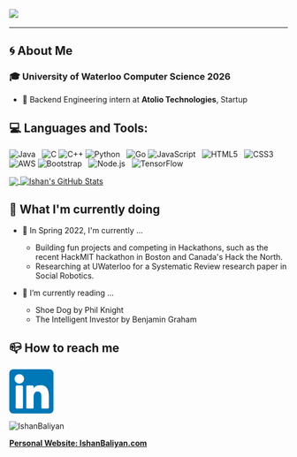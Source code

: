 <!--
**IshanBaliyan/IshanBaliyan** is a ✨ _special_ ✨ repository because its `README.md` (this file) appears on your GitHub profile.

Here are some ideas to get you started:

- 🔭 I’m currently working on ...
- 🌱 I’m currently learning ...
- 👯 I’m looking to collaborate on ...
- 🤔 I’m looking for help with ...
- 💬 Ask me about ...
- 📫 How to reach me: ...
- 😄 Pronouns: ... 
- ⚡ Fun fact: ...
-->

<img src="https://raw.githubusercontent.com/IshanBaliyan/IshanBaliyan/master/Official_Intro_Skydive_Github.gif">

<!--
[![Typing SVG](https://readme-typing-svg.herokuapp.com?font=Marcellus+SC&color=1E86FF&size=50&center=true&width=800&height=90&lines=🌀+Welcome+to+my+GitHub!;+Feel+free+to+browse+my+profile+...)](https://git.io/typing-svg)
-->

---
## 🌀 About Me
### 🎓 University of Waterloo Computer Science 2026
- 🔨 Backend Engineering intern at **Atolio Technologies**, Startup
<!--
https://github.com/Ileriayo/markdown-badges
-->
## 💻 **Languages and Tools**:
![Java](https://img.shields.io/badge/-Java-black?logo=java)&nbsp;&nbsp;
![C](https://img.shields.io/badge/-C-black?logo=c)
![C++](https://img.shields.io/badge/-C++-black?logo=%2B%2B)
![Python](https://img.shields.io/badge/-Python-black?logo=Python)&nbsp;&nbsp;
![Go](https://img.shields.io/badge/-Go-black?logo=go)
![JavaScript](https://img.shields.io/badge/-JavaScript-black?logo=javascript)&nbsp;&nbsp;
![HTML5](https://img.shields.io/badge/-HTML5-black?logo=html5)&nbsp;&nbsp;
![CSS3](https://img.shields.io/badge/-CSS3-black?logo=css3)&nbsp;&nbsp;
![AWS](https://img.shields.io/badge/-AWS-black?logo=amazon-aws)
![Bootstrap](https://img.shields.io/badge/-Bootstrap-black?logo=bootstrap)&nbsp;&nbsp;
![Node.js](https://img.shields.io/badge/-Node.js-000?&logo=node.js)&nbsp;&nbsp;
![TensorFlow](https://img.shields.io/badge/-TensorFlow-000?&logo=TensorFlow)&nbsp;&nbsp;

<a href="https://github.com/IshanBaliyan/IshanBaliyan">
  <img align="center" src="https://github-readme-stats.vercel.app/api/top-langs/?username=IshanBaliyan&hide=html&title_color=ffffff&text_color=c9cacc&icon_color=2bbc8a&bg_color=1d1f21&langs_count=3" />
</a>
<a href="https://github.com/IshanBaliyan/IshanBaliyan">
  <img align="center" src="https://github-readme-stats.vercel.app/api?username=IshanBaliyan&count_private=true&show_icons=true&line_height=27&title_color=ffffff&text_color=c9cacc&icon_color=2bbc8a&bg_color=1d1f21&hide=stars" alt="Ishan's GitHub Stats" />
</a>

## 🎯 What I'm currently doing
- 🌱 In Spring 2022, I'm currently ...
  - Building fun projects and competing in Hackathons, such as the recent HackMIT hackathon in Boston and Canada's Hack the North.
  - Researching at UWaterloo for a Systematic Review research paper in Social Robotics.

- 📖 I’m currently reading ...
  - Shoe Dog by Phil Knight
  - The Intelligent Investor by Benjamin Graham

## 📪 How to reach me
[<img src="https://raw.githubusercontent.com/IshanBaliyan/IshanBaliyan/master/linkedin.png" height="80em" align="center" alt="Follow Ishan Baliyan on LinkedIn" title="Follow Ishan Baliyan on LinkedIn"/>](https://linkedin.com/in/Ishan-Baliyan)

<p align="left"> <img src="https://komarev.com/ghpvc/?username=IshanBaliyan" alt="IshanBaliyan" /> </p>

**<a href="http://IshanBaliyan.com">
Personal Website: IshanBaliyan.com
</a>**
